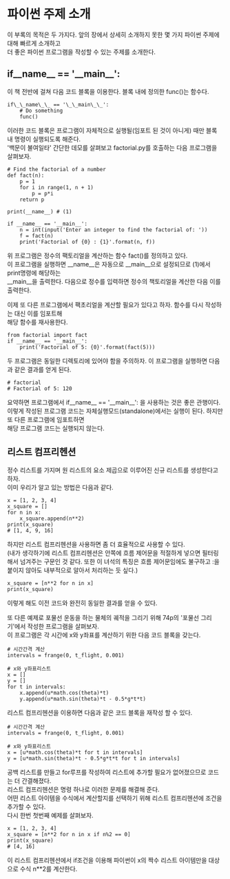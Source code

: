 # 파이썬 주제 소개

이 부록의 목적은 두 가지다. 앞의 장에서 상세히 소개하지 못한 몇 가지 파이썬 주제에 대해 빠르게 소개하고  
더 좋은 파이썬 프로그램을 작성할 수 있는 주제를 소개한다.  

## if\_\_name\_\_ == '\_\_main\_\_':

이 책 전반에 걸쳐 다음 코드 블록을 이용한다. 블록 내에 정의한 func()는 함수다.  

```{.py}
if\_\_name\_\_ == '\_\_main\_\_':
	# Do something
	func()
```
이러한 코드 블록은 프로그램이 자체적으로 실행될(임포트 된 것이 아니게) 때만 블록 내 명령이 실행되도록 해준다.  
'백문이 불여일타' 간단한 데모를 살펴보고 factorial.py를 호출하는 다음 프로그램을 살펴보자.  

```{.py}
# Find the factorial of a number
def fact(n):
	p = 1
	for i in range(1, n + 1)
		p = p*i
	return p

print(__name__) # (1)

if __name__ == '__main__':
	n = int(input('Enter an integer to find the factorial of: '))
	f = fact(n)
	print('Factorial of {0} : {1}'.format(n, f))
```
위 프로그램은 정수의 팩토리얼을 계산하는 함수 fact()를 정의하고 있다.  
이 프로그램을 실행하면 \_\_name\_\_은 자동으로 \_\_main\_\_으로 설정되므로 (1)에서 print명령에 해당하는  
\_\_main\_\_을 출력한다.  다음으로 정수를 입력하면 정수의 책토리얼을 계산한 다음 이를 출력한다.  


이제 또 다른 프로그램에서 팩초리얼을 계산할 필요가 있다고 하자. 함수를 다시 작성하는 대신 이를 임포트해  
해당 함수를 재사용한다.
```{.py}
from factorial import fact
if __name__ == '__main__':
	print('Factorial of 5: {0}'.format(fact(5)))
```

두 프로그램은 동일한 디렉토리에 있어야 함을 주의하자. 이 프로그램을 실행하면 다음과 같은 결과를 얻게 된다.  


```{.py}
# factorial
# Factorial of 5: 120
```
요약하면 프로그램에서 if\_\_name\_\_ == '\_\_main\_\_': 을 사용하는 것은 좋은 관행이다.  
이렇게 작성된 프로그램 코드는 자체실행모드(standalone)에서는 실행이 된다. 하지만 또 다른 프로그램에 임포트하면  
해당 프로그램 코드는 실행되지 않는다.  

## 리스트 컴프리헨션
 
정수 리스트를 가지며 원 리스트의 요소 제곱으로 이루어진 신규 리스트를 생성한다고 하자.  
이미 우리가 알고 있는 방법은 다음과 같다.  

```{.py}
x = [1, 2, 3, 4]
x_square = []
for n in x:
	x_square.append(n**2)
print(x_square)
# [1, 4, 9, 16]
```

하지만 리스트 컴프리헨션을 사용하면 좀 더 효율적으로 사용할 수 있다.  
(내가 생각하기에 리스트 컴프리헨션은 안쪽에 흐름 제어문을 적절하게 넣으면 필터링해서 넘겨주는 구문인 것 같다.
 또한 이 녀석의 특징은 흐름 제어문임에도 불구하고 :을 붙이지 않아도 내부적으로 알아서 처리하는 듯 싶다.)  

```{.py}
x_square = [n**2 for n in x]
print(x_square)
```
이렇게 해도 이전 코드와 완전히 동일한 결과를 얻을 수 있다.  


또 다른 예제로 포물선 운동을 하는 물체의 궤적을 그리기 위해 74p의 '포물선 그리기'에서 작성한 프로그램을 살펴보자.  
이 프로그램은 각 시간에 x와 y좌표를 계산하기 위한 다음 코드 블록을 갖는다.  
```{.py}
# 시간간격 계산
intervals = frange(0, t_flight, 0.001)

# x와 y좌표리스트
x = []
y = []
for t in intervals:
	x.append(u*math.cos(theta)*t)
	y.append(u*math.sin(theta)*t - 0.5*g*t*t)
```

리스트 컴프리헨션을 이용하면 다음과 같은 코드 블록을 재작성 할 수 있다.  

```{.py}
# 시간간격 계산
intervals = frange(0, t_flight, 0.001)

# x와 y좌표리스트
x = [u*math.cos(theta)*t for t in intervals]
y = [u*math.sin(theta)*t - 0.5*g*t*t for t in intervals]
```

공백 리스트를 만들고 for루프를 작성하여 리스트에 추가할 필요가 없어졌으므로 코드는 더 간결해졌다.  
리스트 컴프리헨션은 명령 하나로 이러한 문제를 해결해 준다.  
어떤 리스트 아이템을 수식에서 계산할지를 선택하기 위해 리스트 컴프리헨션에 조건을 추가할 수 있다.  
다시 한번 첫번째 예제를 살펴보자.  

```{.py}
x = [1, 2, 3, 4]
x_square = [n**2 for n in x if n%2 == 0]
print(x_square)
# [4, 16]
```

이 리스트 컴프리헨션에서 if조건을 이용해 파이썬이 x의 짝수 리스트 아이템만을 대상으로 수식 n\*\*2를 계산한다.  


